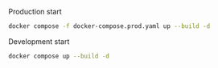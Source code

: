 Production start

```bash
docker compose -f docker-compose.prod.yaml up --build -d
```

Development start

```bash
docker compose up --build -d
```
